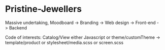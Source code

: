# Pristine-Jewellers
Massive undertaking, Moodboard -> Branding -> Web design -> Front-end -> Backend


 Code of interests: Catalog/View 
 either Javascript or theme/customTheme -> template/product or stylesheet/media.scss or screen.scss
 
